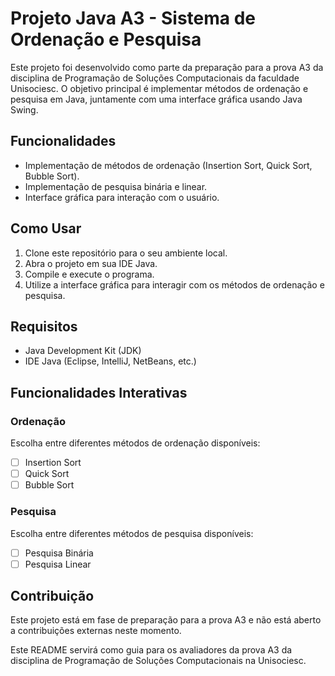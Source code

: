 # Projeto Java A3 - Sistema de Ordenação e Pesquisa

Este projeto foi desenvolvido como parte da preparação para a prova A3 da disciplina de Programação de Soluções Computacionais da faculdade Unisociesc. O objetivo principal é implementar métodos de ordenação e pesquisa em Java, juntamente com uma interface gráfica usando Java Swing.

## Funcionalidades

- Implementação de métodos de ordenação (Insertion Sort, Quick Sort, Bubble Sort).
- Implementação de pesquisa binária e linear.
- Interface gráfica para interação com o usuário.

## Como Usar

1. Clone este repositório para o seu ambiente local.
2. Abra o projeto em sua IDE Java.
3. Compile e execute o programa.
4. Utilize a interface gráfica para interagir com os métodos de ordenação e pesquisa.

## Requisitos

- Java Development Kit (JDK)
- IDE Java (Eclipse, IntelliJ, NetBeans, etc.)

## Funcionalidades Interativas

### Ordenação

Escolha entre diferentes métodos de ordenação disponíveis:

- [ ] Insertion Sort
- [ ] Quick Sort
- [ ] Bubble Sort

### Pesquisa

Escolha entre diferentes métodos de pesquisa disponíveis:

- [ ] Pesquisa Binária
- [ ] Pesquisa Linear

## Contribuição

Este projeto está em fase de preparação para a prova A3 e não está aberto a contribuições externas neste momento.

Este README servirá como guia para os avaliadores da prova A3 da disciplina de Programação de Soluções Computacionais na Unisociesc.
